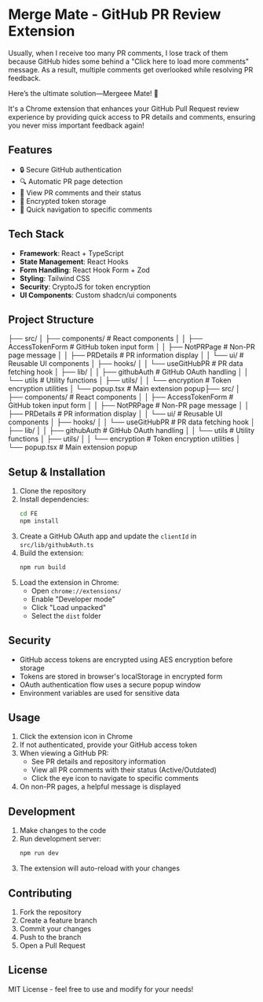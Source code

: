 # Merge Mate - GitHub PR Review Extension

Usually, when I receive too many PR comments, I lose track of them because GitHub hides some behind a "Click here to load more comments" message. As a result, multiple comments get overlooked while resolving PR feedback.

Here’s the ultimate solution—Mergeee Mate! 🚀

It's a Chrome extension that enhances your GitHub Pull Request review experience by providing quick access to PR details and comments, ensuring you never miss important feedback again!

## Features

- 🔒 Secure GitHub authentication
- 🔍 Automatic PR page detection
- 💬 View PR comments and their status
- 🔐 Encrypted token storage
- 🎯 Quick navigation to specific comments

## Tech Stack

- **Framework**: React + TypeScript
- **State Management**: React Hooks
- **Form Handling**: React Hook Form + Zod
- **Styling**: Tailwind CSS
- **Security**: CryptoJS for token encryption
- **UI Components**: Custom shadcn/ui components

## Project Structure 
├── src/
│ ├── components/ # React components
│ │ ├── AccessTokenForm # GitHub token input form
│ │ ├── NotPRPage # Non-PR page message
│ │ ├── PRDetails # PR information display
│ │ └── ui/ # Reusable UI components
│ ├── hooks/
│ │ └── useGitHubPR # PR data fetching hook
│ ├── lib/
│ │ ├── githubAuth # GitHub OAuth handling
│ │ └── utils # Utility functions
│ ├── utils/
│ │ └── encryption # Token encryption utilities
│ └── popup.tsx # Main extension popup├── src/
│ ├── components/ # React components
│ │ ├── AccessTokenForm # GitHub token input form
│ │ ├── NotPRPage # Non-PR page message
│ │ ├── PRDetails # PR information display
│ │ └── ui/ # Reusable UI components
│ ├── hooks/
│ │ └── useGitHubPR # PR data fetching hook
│ ├── lib/
│ │ ├── githubAuth # GitHub OAuth handling
│ │ └── utils # Utility functions
│ ├── utils/
│ │ └── encryption # Token encryption utilities
│ └── popup.tsx # Main extension popup


## Setup & Installation

1. Clone the repository
2. Install dependencies:
   ```bash
   cd FE
   npm install
   ```
3. Create a GitHub OAuth app and update the `clientId` in `src/lib/githubAuth.ts`
4. Build the extension:
   ```bash
   npm run build
   ```
5. Load the extension in Chrome:
   - Open `chrome://extensions/`
   - Enable "Developer mode"
   - Click "Load unpacked"
   - Select the `dist` folder

## Security

- GitHub access tokens are encrypted using AES encryption before storage
- Tokens are stored in browser's localStorage in encrypted form
- OAuth authentication flow uses a secure popup window
- Environment variables are used for sensitive data

## Usage

1. Click the extension icon in Chrome
2. If not authenticated, provide your GitHub access token
3. When viewing a GitHub PR:
   - See PR details and repository information
   - View all PR comments with their status (Active/Outdated)
   - Click the eye icon to navigate to specific comments
4. On non-PR pages, a helpful message is displayed

## Development

1. Make changes to the code
2. Run development server:
   ```bash
   npm run dev
   ```
3. The extension will auto-reload with your changes

## Contributing

1. Fork the repository
2. Create a feature branch
3. Commit your changes
4. Push to the branch
5. Open a Pull Request

## License
MIT License - feel free to use and modify for your needs!
